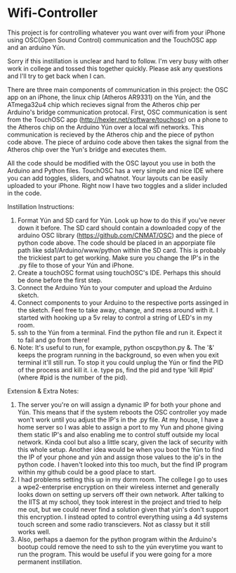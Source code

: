# Wifi-Controller
This project is for controlling whatever you want over wifi from your iPhone using OSC(Open Sound Control) communication and the TouchOSC app and an arduino Yún.

Sorry if this instillation is unclear and hard to follow.  I'm very busy with other work in college and tossed this together quickly.  Please ask any questions and I'll try to get back when I can.  

There are three main components of communication in this project: the OSC app on an iPhone, the linux chip (Atheros AR9331) on the Yún, and the ATmega32u4 chip which recieves signal from the Atheros chip per Arduino's bridge communication protocal.  First, OSC communication is sent from the TouchOSC app (http://hexler.net/software/touchosc) on a phone to the Atheros chip on the Arduino Yún over a local wifi networks.  This communication is recieved by the Atheros chip and the piece of python code above.  The piece of arduino code above then takes the signal from the Atheros chip over the Yun's bridge and executes them.

All the code should be modified with the OSC layout you use in both the Arduino and Python files.  TouchOSC has a very simple and nice IDE where you can add toggles, sliders, and whatnot.  Your layouts can be easily uploaded to your iPhone.  Right now I have two toggles and a slider included in the code.  

Instillation Instructions:

1. Format Yún and SD card for Yún.  Look up how to do this if you've never down it before.  The SD card should contain a downloaded copy of the arduino OSC library (https://github.com/CNMAT/OSC) and the piece of python code above. The code should be placed in an apporpiate file path like sda1/Arduino/www/python within the SD card. This is probably the trickiest part to get working.  Make sure you change the IP's in the .py file to those of your Yún and iPhone.  
2. Create a touchOSC format using touchOSC's IDE.  Perhaps this should be done before the first step.
3. Connect the Arduino Yún to your computer and upload the Arduino sketch.  
4. Connect components to your Arduino to the respective ports assinged in the sketch.  Feel free to take away, change, and mess around with it.  I started with hooking up a 5v relay to control a string of LED's in my room.
5. ssh to the Yún from a terminal.  Find the python file and run it.  Expect it to fail and go from there!  
6. Note: It's useful to run, for example, python oscpython.py &.  The '&' keeps the program running in the background, so even when you exit terminal it'll still run.  To stop it you could unplug the Yún or find the PID of the process and kill it.  i.e. type ps, find the pid and type 'kill #pid' (where #pid is the number of the pid).


Extension & Extra Notes:
1. The server you're on will assign a dynamic IP for both your phone and Yún.  This means that if the system reboots the OSC controller yoy made won't work until you adjust the IP's in the .py file.  At my house, I have a home server so I was able to assign a port to my Yun and phone giving them static IP's and also enabling me to control stuff outside my local network.  Kinda cool but also a little scary, given the lack of security with this whole setup.  Another idea would be when you boot the Yún to find the IP of your phone and yún and assign those values to the ip's in the python code.  I haven't looked into this too much, but the find IP program within my github could be a good place to start.
2. I had problems setting this up in my dorm room.  The college I go to uses a wpe2-enterprise encryption on their wireless internet and generally looks down on setting up servers off their own network.  After talking to the IITS at my school, they took interest in the project and tried to help me out, but we could never find a solution given that yún's don't support this encryption.  I instead opted to control everything using a 4d systems touch screen and some radio transcievers.  Not as classy but it still works well.
3. Also, perhaps a daemon for the python program within the Arduino's bootup could remove the need to ssh to the yún everytime you want to run the program. This would be useful if you were going for a more permanent instillation.
